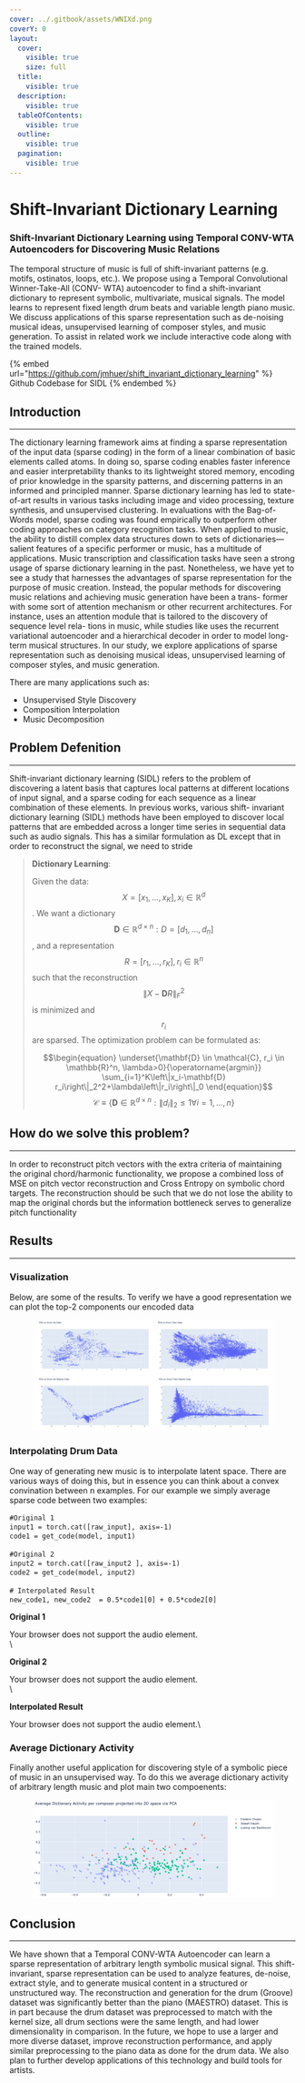 ```yaml
---
cover: ../.gitbook/assets/WNIXd.png
coverY: 0
layout:
  cover:
    visible: true
    size: full
  title:
    visible: true
  description:
    visible: true
  tableOfContents:
    visible: true
  outline:
    visible: true
  pagination:
    visible: true
---
```


# Shift-Invariant Dictionary Learning

### Shift-Invariant Dictionary Learning using Temporal CONV-WTA Autoencoders for Discovering Music Relations

The temporal structure of music is full of shift-invariant patterns (e.g. motifs, ostinatos, loops, etc.). We propose using a Temporal Convolutional Winner-Take-All (CONV- WTA) autoencoder to find a shift-invariant dictionary to represent symbolic, multivariate, musical signals. The model learns to represent fixed length drum beats and variable length piano music. We discuss applications of this sparse representation such as de-noising musical ideas, unsupervised learning of composer styles, and music generation. To assist in related work we include interactive code along with the trained models.

{% embed url="https://github.com/jmhuer/shift_invariant_dictionary_learning" %}
Github Codebase for SIDL
{% endembed %}

## Introduction

***

The dictionary learning framework aims at finding a sparse representation of the input data (sparse coding) in the form of a linear combination of basic elements called atoms. In doing so, sparse coding enables faster inference and easier interpretability thanks to its lightweight stored memory, encoding of prior knowledge in the sparsity patterns, and discerning patterns in an informed and principled manner. Sparse dictionary learning has led to state-of-art results in various tasks including image and video processing, texture synthesis, and unsupervised clustering. In evaluations with the Bag-of-Words model, sparse coding was found empirically to outperform other coding approaches on category recognition tasks. When applied to music, the ability to distill complex data structures down to sets of dictionaries—salient features of a specific performer or music, has a multitude of applications. Music transcription and classification tasks have seen a strong usage of sparse dictionary learning in the past. Nonetheless, we have yet to see a study that harnesses the advantages of sparse representation for the purpose of music creation. Instead, the popular methods for discovering music relations and achieving music generation have been a trans- former with some sort of attention mechanism or other recurrent architectures. For instance, uses an attention module that is tailored to the discovery of sequence level rela- tions in music, while studies like uses the recurrent variational autoencoder and a hierarchical decoder in order to model long- term musical structures. In our study, we explore applications of sparse representation such as denoising musical ideas, unsupervised learning of composer styles, and music generation.

There are many applications such as:

* Unsupervised Style Discovery
* Composition Interpolation
* Music Decomposition

## Problem Defenition

***

Shift-invariant dictionary learning (SIDL) refers to the problem of discovering a latent basis that captures local patterns at different locations of input signal, and a sparse coding for each sequence as a linear combination of these elements. In previous works, various shift- invariant dictionary learning (SIDL) methods have been employed to discover local patterns that are embedded across a longer time series in sequential data such as audio signals. This has a similar formulation as DL except that in order to reconstruct the signal, we need to stride

> **Dictionary Learning**:
>
> Given the data: $$X=\left[x_{1}, \ldots, x_{K}\right], x_{i} \in \mathbb{R}^{d}$$ . We want a dictionary $$\mathbf{D} \in \mathbb{R}^{d \times n}: D=\left[d_{1}, \ldots, d_{n}\right]$$ , and a representation $$R=\left[r_{1}, \ldots, r_{K}\right], r_{i} \in \mathbb{R}^{n}$$ such that the reconstruction $$\|X-\mathbf{D} R\|_F^2$$ is minimized and $$r_{i}$$ are sparsed. The optimization problem can be formulated as:
>
> $$\begin{equation} \underset{\mathbf{D} \in \mathcal{C}, r_i \in \mathbb{R}^n, \lambda>0}{\operatorname{argmin}} \sum_{i=1}^K\left\|x_i-\mathbf{D} r_i\right\|_2^2+\lambda\left\|r_i\right\|_0 \end{equation}$$      $$\mathcal{C} \equiv\left\{\mathbf{D} \in \mathbb{R}^{d \times n}:\left\|d_{i}\right\|_{2} \leq 1 \forall i=1, \ldots, n\right\}$$
>
>

## How do we solve this problem?

***

In order to reconstruct pitch vectors with the extra criteria of maintaining the original chord/harmonic functionality, we propose a combined loss of MSE on pitch vector reconstruction and Cross Entropy on symbolic chord targets. The reconstruction should be such that we do not lose the ability to map the original chords but the information bottleneck serves to generalize pitch functionality

## Results

***

### Visualization

Below, are some of the results. To verify we have a good representation we can plot the top-2 components our encoded data



<figure><img src="../.gitbook/assets/pca.png" alt=""><figcaption></figcaption></figure>

### Interpolating Drum Data

One way of generating new music is to interpolate latent space. There are various ways of doing this, but in essence you can think about a convex convination between n examples. For our example we simply average sparse code between two examples:

```
#Original 1
input1 = torch.cat([raw_input], axis=-1)
code1 = get_code(model, input1)

#Original 2
input2 = torch.cat([raw_input2 ], axis=-1)
code2 = get_code(model, input2)

# Interpolated Result
new_code1, new_code2  = 0.5*code1[0] + 0.5*code2[0]

```

**Original 1**

Your browser does not support the audio element.\
\


**Original 2**

Your browser does not support the audio element.\
\


**Interpolated Result**

Your browser does not support the audio element.\


### Average Dictionary Activity

Finally another useful application for discovering style of a symbolic piece of music in an unsupervised way. To do this we average dictionary activity of arbitrary length music and plot main two compoenents:

<figure><img src="../.gitbook/assets/sidl.png" alt=""><figcaption></figcaption></figure>

## Conclusion

***

We have shown that a Temporal CONV-WTA Autoencoder can learn a sparse representation of arbitrary length symbolic musical signal. This shift-invariant, sparse representation can be used to analyze features, de-noise, extract style, and to generate musical content in a structured or unstructured way. The reconstruction and generation for the drum (Groove) dataset was significantly better than the piano (MAESTRO) dataset. This is in part because the drum dataset was preprocessed to match with the kernel size, all drum sections were the same length, and had lower dimensionality in comparison. In the future, we hope to use a larger and more diverse dataset, improve reconstruction performance, and apply similar preprocessing to the piano data as done for the drum data. We also plan to further develop applications of this technology and build tools for artists.

